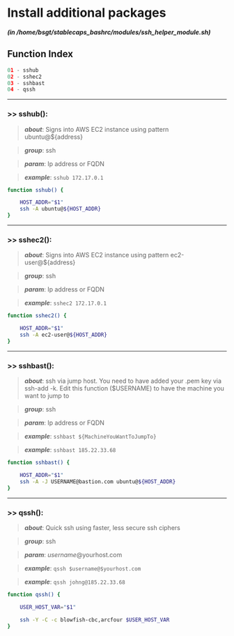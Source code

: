 
Install additional packages
===========================


***(in /home/bsgt/stablecaps_bashrc/modules/ssh_helper_module.sh)***
## Function Index


```python
01 - sshub
02 - sshec2
03 - sshbast
04 - qssh
```

******
### >> sshub():


>***about***: Signs into AWS EC2 instance using pattern ubuntu@${address}


>***group***: ssh


>***param***: Ip address or FQDN


>***example***: `sshub 172.17.0.1`


```bash
function sshub() {

    HOST_ADDR="$1"
    ssh -A ubuntu@${HOST_ADDR}
}

```




******
### >> sshec2():


>***about***: Signs into AWS EC2 instance using pattern ec2-user@${address}


>***group***: ssh


>***param***: Ip address or FQDN


>***example***: `sshec2 172.17.0.1`


```bash
function sshec2() {

    HOST_ADDR="$1"
    ssh -A ec2-user@${HOST_ADDR}
}

```




******
### >> sshbast():


>***about***: ssh via jump host. You need to have added your .pem key via ssh-add -k. Edit this function ($USERNAME) to have the machine you want to jump to


>***group***: ssh


>***param***: Ip address or FQDN


>***example***: `sshbast ${MachineYouWantToJumpTo}`


>***example***: `sshbast 185.22.33.68`


```bash
function sshbast() {

    HOST_ADDR="$1"
    ssh -A -J USERNAME@bastion.com ubuntu@${HOST_ADDR}
}

```




******
### >> qssh():


>***about***: Quick ssh using faster, less secure ssh ciphers


>***group***: ssh


>***param***: $username@$yourhost.com


>***example***: `qssh $username@$yourhost.com`


>***example***: `qssh johng@185.22.33.68`


```bash
function qssh() {

    USER_HOST_VAR="$1"

    ssh -Y -C -c blowfish-cbc,arcfour $USER_HOST_VAR
}

```


